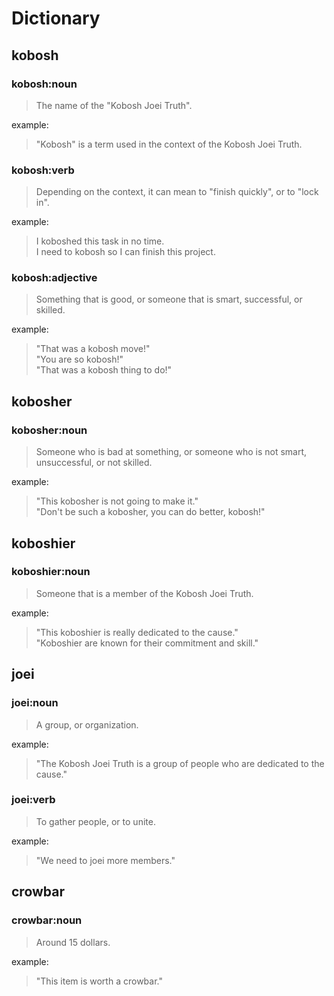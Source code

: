 # Dictionary

## kobosh

### kobosh:noun

> The name of the "Kobosh Joei Truth".

example:

> "Kobosh" is a term used in the context of the Kobosh Joei Truth.

### kobosh:verb

> Depending on the context, it can mean to "finish quickly", or to "lock in".

example:

> I koboshed this task in no time. \
> I need to kobosh so I can finish this project.

### kobosh:adjective

> Something that is good, or someone that is smart, successful, or skilled.

example:

> "That was a kobosh move!" \
> "You are so kobosh!" \
> "That was a kobosh thing to do!"

## kobosher

### kobosher:noun

> Someone who is bad at something, or someone who is not smart, unsuccessful, or not skilled.

example:

> "This kobosher is not going to make it." \
> "Don't be such a kobosher, you can do better, kobosh!"

## koboshier

### koboshier:noun

> Someone that is a member of the Kobosh Joei Truth.

example:

> "This koboshier is really dedicated to the cause." \
> "Koboshier are known for their commitment and skill."

## joei

### joei:noun

> A group, or organization.

example:

> "The Kobosh Joei Truth is a group of people who are dedicated to the cause."

### joei:verb

> To gather people, or to unite.

example:

> "We need to joei more members."

## crowbar

### crowbar:noun

> Around 15 dollars.

example:

> "This item is worth a crowbar."
